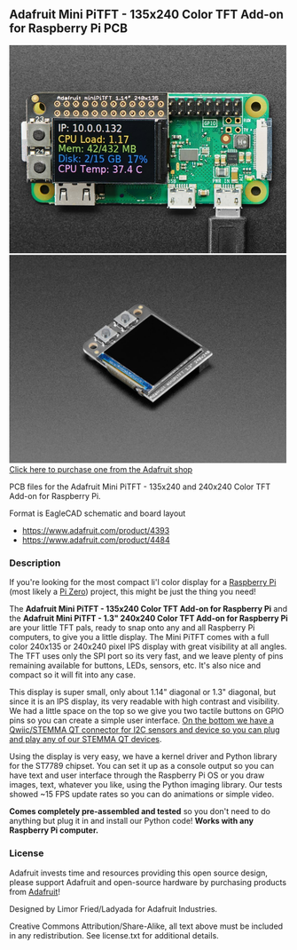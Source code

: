 ## Adafruit Mini PiTFT - 135x240 Color TFT Add-on for Raspberry Pi PCB

<a href="http://www.adafruit.com/products/4393"><img src="assets/4393.jpg?raw=true" width="500px"><br/>
<a href="http://www.adafruit.com/products/4484"><img src="assets/4484.jpg?raw=true" width="500px"><br/>
Click here to purchase one from the Adafruit shop</a>

PCB files for the Adafruit Mini PiTFT - 135x240 and 240x240 Color TFT Add-on for Raspberry Pi. 

Format is EagleCAD schematic and board layout
* https://www.adafruit.com/product/4393
* https://www.adafruit.com/product/4484

### Description

If you're looking for the most compact li'l color display for a [Raspberry Pi](https://www.adafruit.com/category/361) (most likely a [Pi Zero](https://www.adafruit.com/category/813)) project, this might be just the thing you need!

The **Adafruit Mini PiTFT - 135x240 Color TFT Add-on for Raspberry Pi** and the **Adafruit Mini PiTFT - 1.3" 240x240 Color TFT Add-on for Raspberry Pi** are your little TFT pals, ready to snap onto any and all Raspberry Pi computers, to give you a little display. The Mini PiTFT comes with a full color 240x135 or 240x240 pixel IPS display with great visibility at all angles. The TFT uses only the SPI port so its very fast, and we leave plenty of pins remaining available for buttons, LEDs, sensors, etc. It's also nice and compact so it will fit into any case.

This display is super small, only about 1.14" diagonal or 1.3" diagonal, but since it is an IPS display, its very readable with high contrast and visibility. We had a little space on the top so we give you two tactile buttons on GPIO pins so you can create a simple user interface. [On the bottom we have a Qwiic/STEMMA QT connector for I2C sensors and device so you can plug and play any of our STEMMA QT devices](https://www.adafruit.com/?q=stemma%20qt).

Using the display is very easy, we have a kernel driver and Python library for the ST7789 chipset. You can set it up as a console output so you can have text and user interface through the Raspberry Pi OS or you draw images, text, whatever you like, using the Python imaging library. Our tests showed ~15 FPS update rates so you can do animations or simple video.

**Comes completely pre-assembled and tested** so you don't need to do anything but plug it in and install our Python code! **Works with any Raspberry Pi computer.**

### License

Adafruit invests time and resources providing this open source design, please support Adafruit and open-source hardware by purchasing products from [Adafruit](https://www.adafruit.com)!

Designed by Limor Fried/Ladyada for Adafruit Industries.

Creative Commons Attribution/Share-Alike, all text above must be included in any redistribution. 
See license.txt for additional details.
